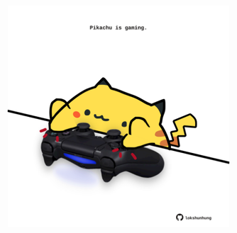 <!-- built at 04/05/2023, 21:00:55 UTC -->
<p align="center">
  <img width="500" height="500" src="./ReadmeImage.svg">
</p>
